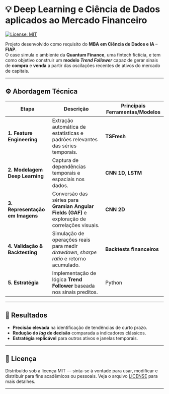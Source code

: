 # 💡 Deep Learning e Ciência de Dados aplicados ao Mercado Financeiro

[![License: MIT](https://img.shields.io/badge/License-MIT-yellow.svg)](LICENSE)

Projeto desenvolvido como requisito do **MBA em Ciência de Dados e IA – FIAP**.  
O case simula o ambiente da **Quantum Finance**, uma fintech fictícia, e tem como objetivo construir um **modelo _Trend Follower_** capaz de gerar sinais de **compra** e **venda** a partir das oscilações recentes de ativos do mercado de capitais.

---

## ⚙️ Abordagem Técnica

| Etapa | Descrição | Principais Ferramentas/Modelos |
|-------|-----------|--------------------------------|
| **1. Feature Engineering** | Extração automática de estatísticas e padrões relevantes das séries temporais. | **TSFresh** |
| **2. Modelagem Deep Learning** | Captura de dependências temporais e espaciais nos dados. | **CNN 1D**, **LSTM** |
| **3. Representação em Imagens** | Conversão das séries para **Gramian Angular Fields (GAF)** e exploração de correlações visuais. | **CNN 2D** |
| **4. Validação & Backtesting** | Simulação de operações reais para medir _drawdown_, _sharpe ratio_ e retorno acumulado. | **Backtests financeiros** |
| **5. Estratégia** | Implementação de lógica **Trend Follower** baseada nos sinais preditos. | Python |

---

## 🚀 Resultados

- **Precisão elevada** na identificação de tendências de curto prazo.  
- **Redução do _lag_ de decisão** comparada a indicadores clássicos.  
- **Estratégia replicável** para outros ativos e janelas temporais.

---

## 📜 Licença
Distribuído sob a licença MIT — sinta-se à vontade para usar, modificar e distribuir para fins acadêmicos ou pessoais. Veja o arquivo [LICENSE](LICENSE) para mais detalhes.

---
